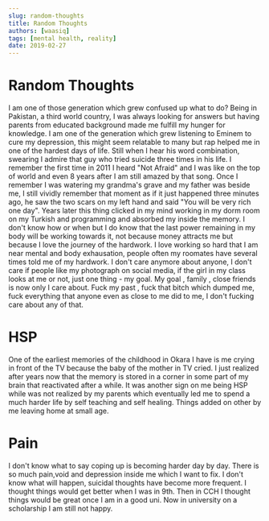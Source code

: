 ```yaml
---
slug: random-thoughts
title: Random Thoughts
authors: [waasiq]
tags: [mental health, reality]
date: 2019-02-27
---
```


# Random Thoughts
<p style = {{textAlign:"justify"}}>
I am one of those generation which grew confused up what to do? Being in Pakistan, a third world country, I was always looking for answers but having 
parents from educated background made me fulfill my hunger for knowledge. I am one of the generation which grew listening to Eminem to cure my depression, 
this might seem relatable to many but rap helped me in one of the hardest days of life. Still when I hear his word combination, swearing I admire that guy
who tried suicide three times in his life. I remember the first time in 2011 I heard "Not Afraid" and I was like on the top of world and even 8 years
after I am still amazed by that song. Once I remember I was watering my grandma's grave and my father was beside me, I still vividly remember that moment as 
if it just happened three minutes ago, he saw the two scars on my left hand and said "You will be very rich one day". Years later this thing clicked 
in my mind working in my dorm room on my Turkish and programming and absorbed my inside the memory. I don't know how or when but I do know that the
last power remaining in my body will be working towards it, not because money attracts me but because I love the journey of the hardwork. I love 
working so hard that I am near mental and body exhausation, people often my roomates have several times told me of my hardwork. I don't care anymore
about anyone, I don't care if people like my photograph on social media, if the girl in my class looks at me or not, just one thing - my goal. My goal , 
family , close friends is now only I care about. Fuck my past , fuck that bitch which dumped me, fuck everything that anyone even as close to me did to me, 
I don't fucking care about any of that. 
</p>

# HSP
<p style = {{textAlign:"justify"}}>
One of the earliest memories of the childhood in Okara I have is me
crying in front of the TV because the baby of the mother in TV cried.
I just realized after years now that the memory is stored in a corner in 
some part of my brain that reactivated after a while. It was another 
sign on me being HSP while was not realized by my parents which eventually 
led me to spend a much harder life by self teaching and self healing. Things 
added on other by me leaving home at small age.
</p>

# Pain
<p style = {{textAlign:"justify"}}>
I don't know what to say coping up is becoming harder day by day. There is so much pain,void and depression inside me which I want to 
fix. I don't know what will happen, suicidal thoughts have become more frequent. I thought things would get better when I was in 9th. Then 
in CCH I thought things would be great once I am in a good uni. Now in university on a scholarship I am still not happy.
</p>
